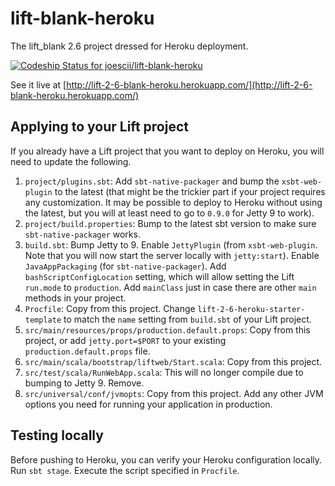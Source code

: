# lift-blank-heroku
The lift_blank 2.6 project dressed for Heroku deployment.

[ ![Codeship Status for joescii/lift-blank-heroku](https://codeship.com/projects/7db8a1b0-3606-0133-61e2-2ad56f320ece/status?branch=master)](https://codeship.com/projects/100860)

See it live at [http://lift-2-6-blank-heroku.herokuapp.com/](http://lift-2-6-blank-heroku.herokuapp.com/)

## Applying to your Lift project
If you already have a Lift project that you want to deploy on Heroku, you will need to update the following.
1. `project/plugins.sbt`: Add `sbt-native-packager` and bump the `xsbt-web-plugin` to the latest 
(that might be the trickier part if your project requires any customization. 
It may be possible to deploy to Heroku without using the latest, but you will at least need to go to `0.9.0` for Jetty 9 to work).
2. `project/build.properties`: Bump to the latest sbt version to make sure `sbt-native-packager` works.
3. `build.sbt`: Bump Jetty to 9. 
Enable `JettyPlugin` (from `xsbt-web-plugin`. Note that you will now start the server locally with `jetty:start`).
Enable `JavaAppPackaging` (for `sbt-native-packager`).
Add `bashScriptConfigLocation` setting, which will allow setting the Lift `run.mode` to `production`.
Add `mainClass` just in case there are other `main` methods in your project.
4. `Procfile`: Copy from this project.
Change `lift-2-6-heroku-starter-template` to match the `name` setting from `build.sbt` of your Lift project.
5. `src/main/resources/props/production.default.props`: Copy from this project, or add `jetty.port=$PORT` to your existing `production.default.props` file.
6. `src/main/scala/bootstrap/liftweb/Start.scala`: Copy from this project.
7. `src/test/scala/RunWebApp.scala`: This will no longer compile due to bumping to Jetty 9. Remove.
8. `src/universal/conf/jvmopts`: Copy from this project.
Add any other JVM options you need for running your application in production.

## Testing locally
Before pushing to Heroku, you can verify your Heroku configuration locally.
Run `sbt stage`.
Execute the script specified in `Procfile`.

